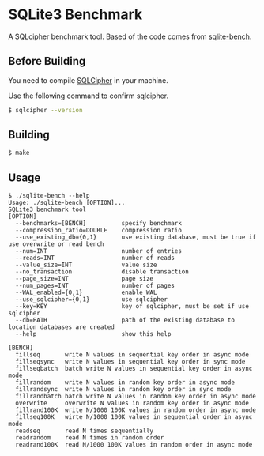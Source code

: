 # SQLite3 Benchmark

A SQLcipher benchmark tool.
Based of the code comes from [sqlite-bench](https://github.com/ukontainer/sqlite-bench).

## Before Building

You need to compile [SQLCipher](https://github.com/sqlcipher/sqlcipher) in your machine.

Use the following command to confirm sqlcipher.

```sh
$ sqlcipher --version
```

## Building

```sh
$ make
```

## Usage

```
$ ./sqlite-bench --help
Usage: ./sqlite-bench [OPTION]...
SQLite3 benchmark tool
[OPTION]
  --benchmarks=[BENCH]          specify benchmark
  --compression_ratio=DOUBLE    compression ratio
  --use_existing_db={0,1}       use existing database, must be true if use overwrite or read bench
  --num=INT                     number of entries
  --reads=INT                   number of reads
  --value_size=INT              value size
  --no_transaction              disable transaction
  --page_size=INT               page size
  --num_pages=INT               number of pages
  --WAL_enabled={0,1}           enable WAL
  --use_sqlcipher={0,1}         use sqlcipher
  --key=KEY                     key of sqlcipher, must be set if use sqlcipher
  --db=PATH                     path of the existing database to location databases are created
  --help                        show this help

[BENCH]
  fillseq       write N values in sequential key order in async mode
  fillseqsync   write N values in sequential key order in sync mode
  fillseqbatch  batch write N values in sequential key order in async mode
  fillrandom    write N values in random key order in async mode
  fillrandsync  write N values in random key order in sync mode
  fillrandbatch batch write N values in random key order in async mode
  overwrite     overwrite N values in random key order in async mode
  fillrand100K  write N/1000 100K values in random order in async mode
  fillseq100K   wirte N/1000 100K values in sequential order in async mode
  readseq       read N times sequentially
  readrandom    read N times in random order
  readrand100K  read N/1000 100K values in random order in async mode
```
